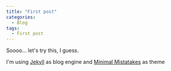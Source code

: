```yaml
---
title: "First post"
categories:
  - Blog
tags:
  - First post
---
```


Soooo... let's try this, I guess.

I'm using [Jekyll](https://jekyllrb.com/) as blog engine and [Minimal Mistatakes](https://mmistakes.github.io/minimal-mistakes/) as theme
